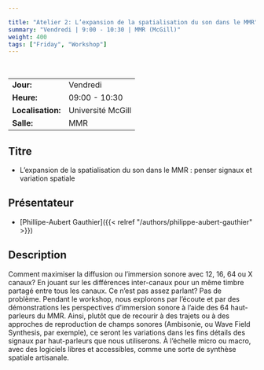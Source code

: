 ```yaml
---

title: "Atelier 2: L’expansion de la spatialisation du son dans le MMR"
summary: "Vendredi | 9:00 - 10:30 | MMR (McGill)"
weight: 400
tags: ["Friday", "Workshop"]
---
```


<br>

| | |
| - | - |
| **Jour:** | Vendredi |
| **Heure:** | 09:00 - 10:30 |
| **Localisation:** | Université McGill |
| **Salle:** | MMR |

## Titre

- L’expansion de la spatialisation du son dans le MMR : penser signaux et variation spatiale 

## Présentateur

- [Phillipe-Aubert Gauthier]({{< relref "/authors/philippe-aubert-gauthier" >}})

## Description

Comment maximiser la diffusion ou l’immersion sonore avec 12, 16, 64 ou X canaux? En jouant sur les différences inter-canaux pour un même timbre partagé entre tous les canaux. Ce n’est pas assez parlant? Pas de problème. Pendant le workshop, nous explorons par l’écoute et par des démonstrations les perspectives d’immersion sonore à l’aide des 64 haut-parleurs du MMR. Ainsi, plutôt que de recourir à des trajets ou à des approches de reproduction de champs sonores (Ambisonie, ou Wave Field Synthesis, par exemple), ce seront les variations dans les fins détails des signaux par haut-parleurs que nous utiliserons. À l’échelle micro ou macro, avec des logiciels libres et accessibles, comme une sorte de synthèse spatiale artisanale. 
